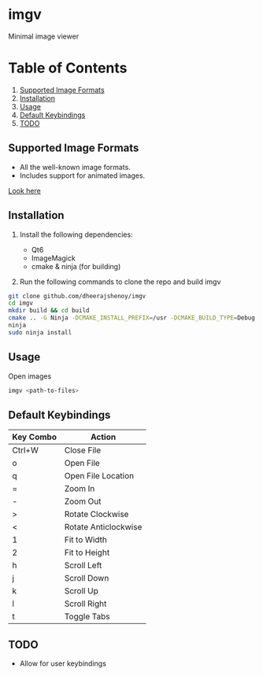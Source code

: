 # imgv
Minimal image viewer

# Table of Contents

1. [Supported Image Formats](#supported-image-formats)
2. [Installation](#installation)
3. [Usage](#usage)
4. [Default Keybindings](#default-keybindings)
5. [TODO](#todo)

## Supported Image Formats

+ All the well-known image formats.
+ Includes support for animated images.

[Look here](https://imagemagick.org/script/formats.php#supported)

## Installation

1. Install the following dependencies:

    - Qt6
    - ImageMagick
    - cmake & ninja (for building)

2. Run the following commands to clone the repo and build imgv

```bash
git clone github.com/dheerajshenoy/imgv
cd imgv
mkdir build && cd build
cmake .. -G Ninja -DCMAKE_INSTALL_PREFIX=/usr -DCMAKE_BUILD_TYPE=Debug
ninja
sudo ninja install
```

## Usage

Open images

```bash
imgv <path-to-files>
```

## Default Keybindings

| Key Combo | Action              |
|-----------|---------------------|
| Ctrl+W    | Close File          |
| o         | Open File           |
| q         | Open File Location  |
| =         | Zoom In             |
| -         | Zoom Out            |
| >         | Rotate Clockwise    |
| <         | Rotate Anticlockwise|
| 1         | Fit to Width        |
| 2         | Fit to Height       |
| h         | Scroll Left         |
| j         | Scroll Down         |
| k         | Scroll Up           |
| l         | Scroll Right        |
| t         | Toggle Tabs         |

## TODO

- Allow for user keybindings
